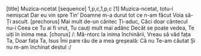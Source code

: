 [title] Muzica-ncetat
[sequence] 1,p,c,1,p,c
[1]
Muzica-ncetat, totu-i nemișcat
Dar eu vin spre Tin’
Doamne m-a durut tot ce n-am făcut
Voia să-Ți ascult.
[prechorus]
Mai mult de-un cântec Ți-aduc,
Căci doar cântecul nu-i
Ceea ce Tu ai fi vrut,
Tu cauți mult mai adânc
Decât se poate vedea,
Te uiți în inima mea.
[chorus]
/: Mă-ntorc la inima închinării,
Vreau să văd fața Ta,
Doar fața Ta, Isus
Îmi pare rău de a mea greșeală:
Că nu Te-am căutat
Și nu m-am închinat destul :/


